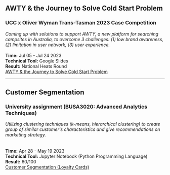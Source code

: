 ## AWTY & the Journey to Solve Cold Start Problem
### UCC x Oliver Wyman Trans-Tasman 2023 Case Competition
*Coming up with solutions to support AWTY, a new platform for searching campsites in Australia, to overcome 3 challenges: (1) low brand awareness, (2) limitation in user network, (3) user experience.*   
<br />
**Time:** Jul 05 - Jul 24 2023  
**Technical Tool:** Google Slides  
**Result:** National Heats Round  
[AWTY & the Journey to Solve Cold Start Problem](https://drive.google.com/file/d/10e1ToO8n-BB1RzOJLXtSthXj_EgYGBso/view?usp=drive_link)

---

## Customer Segmentation 
### University assignment (BUSA3020: Advanced Analytics Techniques)
*Utilizing clustering techniques (k-means, hierarchical clustering) to create group of similar customer's characteristics and give recommendations on marketing strategy.*  
<br />  
**Time:** Apr 28 - May 19 2023  
**Technical Tool:** Jupyter Notebook (Python Programming Language)  
**Result:** 60/100  
[Customer Segmentation (Loyalty Cards)](https://drive.google.com/file/d/1U4xiU2TOh0yGxCkqu-4ak8yjHKI5z_T5/view?usp=sharing)
